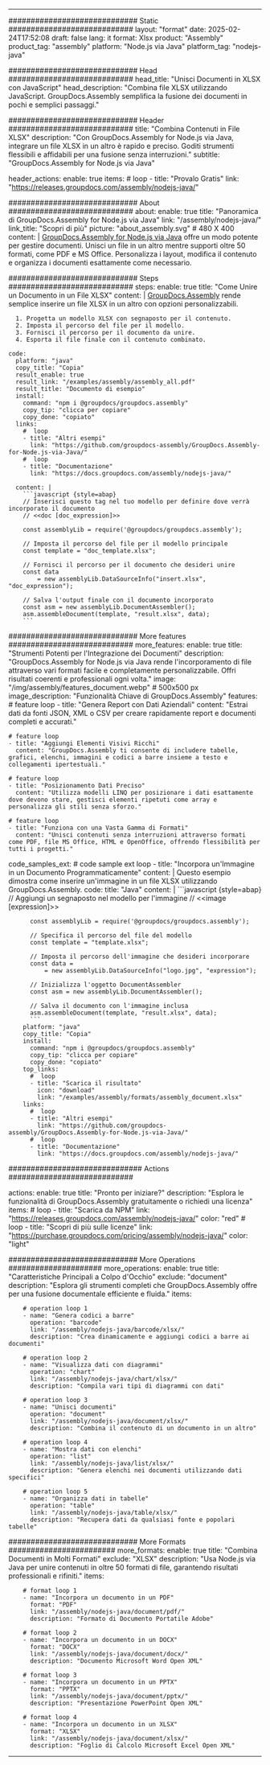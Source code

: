 



---
############################# Static ############################
layout: "format"
date:  2025-02-24T17:52:08
draft: false
lang: it
format: Xlsx
product: "Assembly"
product_tag: "assembly"
platform: "Node.js via Java"
platform_tag: "nodejs-java"

############################# Head ############################
head_title: "Unisci Documenti in XLSX con JavaScript"
head_description: "Combina file XLSX utilizzando JavaScript. GroupDocs.Assembly semplifica la fusione dei documenti in pochi e semplici passaggi."

############################# Header ############################
title: "Combina Contenuti in File XLSX" 
description: "Con GroupDocs.Assembly for Node.js via Java, integrare un file XLSX in un altro è rapido e preciso. Goditi strumenti flessibili e affidabili per una fusione senza interruzioni."
subtitle: "GroupDocs.Assembly for Node.js via Java" 

header_actions:
  enable: true
  items:
    #  loop
    - title: "Provalo Gratis"
      link: "https://releases.groupdocs.com/assembly/nodejs-java/"
      
############################# About ############################
about:
    enable: true
    title: "Panoramica di GroupDocs.Assembly for Node.js via Java"
    link: "/assembly/nodejs-java/"
    link_title: "Scopri di più"
    picture: "about_assembly.svg" # 480 X 400
    content: |
       [GroupDocs.Assembly for Node.js via Java](/assembly/nodejs-java/) offre un modo potente per gestire documenti. Unisci un file in un altro mentre supporti oltre 50 formati, come PDF e MS Office. Personalizza i layout, modifica il contenuto e organizza i documenti esattamente come necessario.

############################# Steps ############################
steps:
    enable: true
    title: "Come Unire un Documento in un File XLSX"
    content: |
      [GroupDocs.Assembly](/assembly/nodejs-java/) rende semplice inserire un file XLSX in un altro con opzioni personalizzabili.
      
      1. Progetta un modello XLSX con segnaposto per il contenuto.
      2. Imposta il percorso del file per il modello.
      3. Fornisci il percorso per il documento da unire.
      4. Esporta il file finale con il contenuto combinato.
   
    code:
      platform: "java"
      copy_title: "Copia"
      result_enable: true
      result_link: "/examples/assembly/assembly_all.pdf"
      result_title: "Documento di esempio"
      install:
        command: "npm i @groupdocs/groupdocs.assembly"
        copy_tip: "clicca per copiare"
        copy_done: "copiato"
      links:
        #  loop
        - title: "Altri esempi"
          link: "https://github.com/groupdocs-assembly/GroupDocs.Assembly-for-Node.js-via-Java/"
        #  loop
        - title: "Documentazione"
          link: "https://docs.groupdocs.com/assembly/nodejs-java/"
          
      content: |
        ```javascript {style=abap}
        // Inserisci questo tag nel tuo modello per definire dove verrà incorporato il documento
        // <<doc [doc_expression]>>
    
        const assemblyLib = require('@groupdocs/groupdocs.assembly');

        // Imposta il percorso del file per il modello principale
        const template = "doc_template.xlsx";

        // Fornisci il percorso per il documento che desideri unire
        const data 
            = new assemblyLib.DataSourceInfo("insert.xlsx", "doc_expression");

        // Salva l'output finale con il documento incorporato
        const asm = new assemblyLib.DocumentAssembler();
        asm.assembleDocument(template, "result.xlsx", data);
        ```           

############################# More features ############################
more_features:
  enable: true
  title: "Strumenti Potenti per l'Integrazione dei Documenti"
  description: "GroupDocs.Assembly for Node.js via Java rende l'incorporamento di file attraverso vari formati facile e completamente personalizzabile. Offri risultati coerenti e professionali ogni volta."
  image: "/img/assembly/features_document.webp" # 500x500 px
  image_description: "Funzionalità Chiave di GroupDocs.Assembly"
  features:
    # feature loop
    - title: "Genera Report con Dati Aziendali"
      content: "Estrai dati da fonti JSON, XML o CSV per creare rapidamente report e documenti completi e accurati."

    # feature loop
    - title: "Aggiungi Elementi Visivi Ricchi"
      content: "GroupDocs.Assembly ti consente di includere tabelle, grafici, elenchi, immagini e codici a barre insieme a testo e collegamenti ipertestuali."

    # feature loop
    - title: "Posizionamento Dati Preciso"
      content: "Utilizza modelli LINQ per posizionare i dati esattamente dove devono stare, gestisci elementi ripetuti come array e personalizza gli stili senza sforzo."

    # feature loop
    - title: "Funziona con una Vasta Gamma di Formati"
      content: "Unisci contenuti senza interruzioni attraverso formati come PDF, file MS Office, HTML e OpenOffice, offrendo flessibilità per tutti i progetti."
      
  code_samples_ext:
    # code sample ext loop
    - title: "Incorpora un'Immagine in un Documento Programmaticamente"
      content: |
        Questo esempio dimostra come inserire un'immagine in un file XLSX utilizzando GroupDocs.Assembly.
      code:
        title: "Java"
        content: |
          ```javascript {style=abap}
          // Aggiungi un segnaposto nel modello per l'immagine
          // <<image [expression]>>
          
          const assemblyLib = require('@groupdocs/groupdocs.assembly');

          // Specifica il percorso del file del modello
          const template = "template.xlsx";

          // Imposta il percorso dell'immagine che desideri incorporare
          const data =
              = new assemblyLib.DataSourceInfo("logo.jpg", "expression");

          // Inizializza l'oggetto DocumentAssembler
          const asm = new assemblyLib.DocumentAssembler();

          // Salva il documento con l'immagine inclusa
          asm.assembleDocument(template, "result.xlsx", data);
          ```
        platform: "java"
        copy_title: "Copia"
        install:
          command: "npm i @groupdocs/groupdocs.assembly"
          copy_tip: "clicca per copiare"
          copy_done: "copiato"
        top_links:
          #  loop
          - title: "Scarica il risultato"
            icon: "download"
            link: "/examples/assembly/formats/assembly_document.xlsx"
        links:
          #  loop
          - title: "Altri esempi"
            link: "https://github.com/groupdocs-assembly/GroupDocs.Assembly-for-Node.js-via-Java/"
          #  loop
          - title: "Documentazione"
            link: "https://docs.groupdocs.com/assembly/nodejs-java/"
            

            


############################## Actions ############################

actions:
  enable: true
  title: "Pronto per iniziare?"
  description: "Esplora le funzionalità di GroupDocs.Assembly gratuitamente o richiedi una licenza"
  items:
    #  loop
    - title: "Scarica da NPM"
      link: "https://releases.groupdocs.com/assembly/nodejs-java/"
      color: "red"
        #  loop
    - title: "Scopri di più sulle licenze"
      link: "https://purchase.groupdocs.com/pricing/assembly/nodejs-java/"
      color: "light"


############################# More Operations #####################
more_operations:
    enable: true
    title: "Caratteristiche Principali a Colpo d'Occhio"
    exclude: "document"
    description: "Esplora gli strumenti completi che GroupDocs.Assembly offre per una fusione documentale efficiente e fluida."
    items: 
          
        # operation loop 1
        - name: "Genera codici a barre"
          operation: "barcode"
          link: "/assembly/nodejs-java/barcode/xlsx/"
          description: "Crea dinamicamente e aggiungi codici a barre ai documenti"

        # operation loop 2
        - name: "Visualizza dati con diagrammi"
          operation: "chart"
          link: "/assembly/nodejs-java/chart/xlsx/"
          description: "Compila vari tipi di diagrammi con dati"

        # operation loop 3
        - name: "Unisci documenti"
          operation: "document"
          link: "/assembly/nodejs-java/document/xlsx/"
          description: "Combina il contenuto di un documento in un altro"

        # operation loop 4
        - name: "Mostra dati con elenchi"
          operation: "list"
          link: "/assembly/nodejs-java/list/xlsx/"
          description: "Genera elenchi nei documenti utilizzando dati specifici"

        # operation loop 5
        - name: "Organizza dati in tabelle"
          operation: "table"
          link: "/assembly/nodejs-java/table/xlsx/"
          description: "Recupera dati da qualsiasi fonte e popolari tabelle"
         
          
############################# More Formats ########################
more_formats:
    enable: true
    title: "Combina Documenti in Molti Formati"
    exclude: "XLSX"
    description: "Usa Node.js via Java per unire contenuti in oltre 50 formati di file, garantendo risultati professionali e rifiniti."
    items: 
          
        # format loop 1
        - name: "Incorpora un documento in un PDF"
          format: "PDF"
          link: "/assembly/nodejs-java/document/pdf/"
          description: "Formato di Documento Portatile Adobe"
          
        # format loop 2
        - name: "Incorpora un documento in un DOCX"
          format: "DOCX"
          link: "/assembly/nodejs-java/document/docx/"
          description: "Documento Microsoft Word Open XML"
          
        # format loop 3
        - name: "Incorpora un documento in un PPTX"
          format: "PPTX"
          link: "/assembly/nodejs-java/document/pptx/"
          description: "Presentazione PowerPoint Open XML"
          
        # format loop 4
        - name: "Incorpora un documento in un XLSX"
          format: "XLSX"
          link: "/assembly/nodejs-java/document/xlsx/"
          description: "Foglio di Calcolo Microsoft Excel Open XML"


          

---